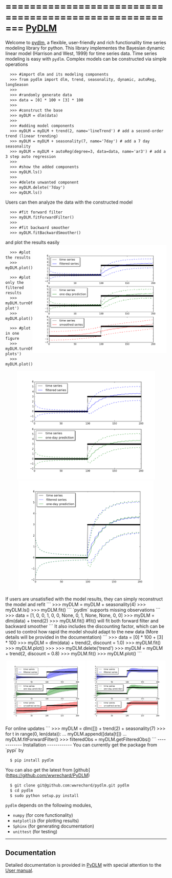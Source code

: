 =======================================================
[PyDLM](https://pydlm.github.io/)
=======================================================

Welcome to [pydlm](https://pydlm.github.io/), a flexible, user-friendly and rich functionality time series modeling library for python. This library implementes the Bayesian dynamic linear model (Harrison and West, 1999) for time series data. Time series modeling is easy with `pydlm`. Complex models can be constructed via simple operations
```
  >>> #import dlm and its modeling components
  >>> from pydlm import dlm, trend, seasonality, dynamic, autoReg, longSeason
  >>>
  >>> #randomly generate data
  >>> data = [0] * 100 + [3] * 100
  >>>
  >>> #construct the base
  >>> myDLM = dlm(data)
  >>>
  >>> #adding model components
  >>> myDLM = myDLM + trend(2, name='lineTrend') # add a second-order trend (linear trending)
  >>> myDLM = myDLM + seasonality(7, name='7day') # add a 7 day seasonality
  >>> myDLM = myDLM + autoReg(degree=3, data=data, name='ar3') # add a 3 step auto regression
  >>>
  >>> #show the added components
  >>> myDLM.ls()
  >>>
  >>> #delete unwanted component
  >>> myDLM.delete('7day')
  >>> myDLM.ls()
```
Users can then analyze the data with the constructed model
```
  >>> #fit forward filter
  >>> myDLM.fitForwardFilter()
  >>>
  >>> #fit backward smoother
  >>> myDLM.fitBackwardSmoother()
```

and plot the results easily
<img align="right" src="/doc/source/img/readmePlot1.png" width="420"/>
```
  >>> #plot the results
  >>> myDLM.plot()
```
```
  >>> #plot only the filtered results
  >>> myDLM.turnOff('smoothed plot')
  >>> myDLM.plot()
```
```
  >>> #plot in one figure
  >>> myDLM.turnOff('multiple plots')
  >>> myDLM.plot()
```
<p align="center">
<img src="/doc/source/img/readmePlot2.png" width="430"/>
<img src="/doc/source/img/readmePlot3.png" width="422"/>
</p>
If users are unsatisfied with the model results, they can simply reconstruct the model and refit
```
  >>> myDLM = myDLM + seasonality(4)
  >>> myDLM.ls()
  >>> myDLM.fit()
```
`pydlm` supports missing observations
```
  >>> data = [1, 0, 0, 1, 0, 0, None, 0, 1, None, None, 0, 0]
  >>> myDLM = dlm(data) + trend(2)
  >>> myDLM.fit() #fit() will fit both forward filter and backward smoother
```
It also includes the discounting factor, which can be used to control how rapid the model should adapt to the new data (More details will be provided in the documentation)
```
  >>> data = [0] * 100 + [3] * 100
  >>> myDLM = dlm(data) + trend(2, discount = 1.0)
  >>> myDLM.fit()
  >>> myDLM.plot()
  >>>
  >>> myDLM.delete('trend')
  >>> myDLM = myDLM + trend(2, discount = 0.8)
  >>> myDLM.fit()
  >>> myDLM.plot()
```
<p align="center">
<img src="/doc/source/img/intro_discount_1.png" width=49%/>
<img src="/doc/source/img/intro_discount_09.png" width=49%/>
</p>
For online updates
```
  >>> myDLM = dlm([]) + trend(2) + seasonality(7)
  >>> for t in range(0, len(data)):
  ...     myDLM.append([data[t]])
  ...     myDLM.fitForwardFilter()
  >>> filteredObs = myDLM.getFilteredObs()
```  
------------
Installation
------------
You can currently get the package from `pypi` by

      $ pip install pydlm

You can also get the latest from [github]
(https://github.com/wwrechard/PyDLM)

      $ git clone git@github.com:wwrechard/pydlm.git pydlm
      $ cd pydlm
      $ sudo python setup.py install

`pydlm` depends on the following modules,

* `numpy`     (for core functionality)
*  `matplotlib` (for plotting results)
* `Sphinx`    (for generating documentation)
* `unittest`  (for testing)

-------------
Documentation
-------------
Detailed documentation is provided in [PyDLM](https://pydlm.github.io/) with special attention to the [User manual](https://pydlm.github.io/#dynamic-linear-models-user-manual).

